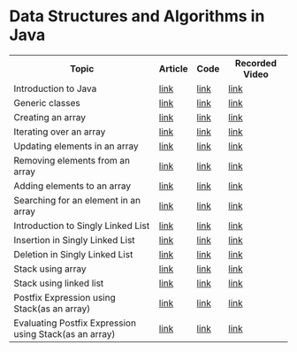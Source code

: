 # Data Structures and Algorithms in Java

<table>
  <tr>
    <th>Topic</th>
    <th>Article</th>
    <th>Code</th>
    <th>Recorded Video</th>
  </tr>
  
  <tr>
    <td>Introduction to Java </td>
    <td> <a target="_blank" rel="noopener noreferrer" href="https://medium.com/@rafia.shaikh61">link</a></td>
    <td><a href="https://github.com/Rafia-Shaikh-eng/Data-Structures-and-Algorithms-in-Java/blob/112b29d4b278a04e8c26be3239d02f15628f59fc/JavaFirst.java">link</td>
    <td><a href="https://www.youtube.com/watch?v=oJtoYrPi33s&list=PLm9DiRumsuAgQimPRjlRyXqJEMLoll3dN&index=1&ab_channel=RafiaShaikh">link</a></td>
  </tr>  
    
  <tr>
    <td>Generic classes</td>
    <td> <a href="https://medium.com/@rafia.shaikh61/generic-in-java-88e5d39cd8ac" target="_blank">link</a></td>
    <td><a href="https://github.com/Rafia-Shaikh-eng/Data-Structures-and-Algorithms-in-Java/blob/4d1d9351609bff07a498884e633eff6f053ba9e7/testGenericClass.java">link</a></td>
    <td><a href="https://www.youtube.com/watch?v=oJtoYrPi33s&list=PLm9DiRumsuAgQimPRjlRyXqJEMLoll3dN&ab_channel=RafiaShaikh" target="_blank">link</a></td>
  </tr>
 
  <tr>
    <td>Creating an array </td>
    <td> <a href="https://medium.com/@rafia.shaikh61" target="_blank">link</a></td>
    <td><a href="">link</a></td>
    <td><a href="https://www.youtube.com/watch?v=wKRXvcLov2A&t=112s&ab_channel=RafiaShaikh" target="_blank">link</a></td>
  </tr>
  
   <tr>
    <td>Iterating over an array</td>
    <td> <a href="https://medium.com/@rafia.shaikh61" target="_blank">link</a></td>
    <td><a href="">link</a></td>
    <td><a href="https://www.youtube.com/watch?v=2xj505aICu0&ab_channel=RafiaShaikh" target="_blank">link</a></td>
  </tr>
  
   <tr>
    <td>Updating elements in an array</td>
    <td> <a href="https://medium.com/@rafia.shaikh61" target="_blank">link</a></td>
    <td><a href="">link</a></td>
    <td><a href="https://www.youtube.com/watch?v=5obytqhmMo0&list=PLm9DiRumsuAgQimPRjlRyXqJEMLoll3dN&index=4&ab_channel=RafiaShaikh" target="_blank">link</a></td>
  </tr>
  
   <tr>
    <td>Removing elements from an array</td>
    <td> <a href="https://medium.com/@rafia.shaikh61" target="_blank">link</a></td>
    <td><a href="">link</a></td>
    <td><a href="https://www.youtube.com/watch?v=LTr0KXw8PF4&list=PLm9DiRumsuAgQimPRjlRyXqJEMLoll3dN&index=5&ab_channel=RafiaShaikh" target="_blank">link</a></td>
  </tr>
  
   <tr>
    <td>Adding elements to an array</td>
    <td> <a href="https://medium.com/@rafia.shaikh61" target="_blank">link</a></td>
    <td><a href="">link</a></td>
    <td><a href="https://www.youtube.com/watch?v=NIc7F3uoEpQ&list=PLm9DiRumsuAgQimPRjlRyXqJEMLoll3dN&index=6&ab_channel=RafiaShaikh" target="_blank">link</a></td>
  </tr>
  
   <tr>
    <td>Searching for an element in an array</td>
    <td> <a href="https://medium.com/@rafia.shaikh61">link</a></td>
    <td><a href="">link</a></td>
    <td><a href="https://www.youtube.com/watch?v=7HM-r3YoNGg&list=PLm9DiRumsuAgQimPRjlRyXqJEMLoll3dN&index=9&ab_channel=RafiaShaikh">link</a></td>
  </tr>
  
   <tr>
    <td>Introduction to Singly Linked List</td>
    <td> <a href="https://medium.com/@rafia.shaikh61/java-linked-list-3d10d93afe5a" target="_blank">link</a></td>
    <td><a href="https://github.com/Rafia-Shaikh-eng/Data-Structures-and-Algorithms-in-Java/blob/ba4141eee25e8db5f804de499c721611d0c139e8/singlyLinkedList.java">link</a></td>
    <td><a href="https://www.youtube.com/watch?v=oJtoYrPi33s&list=PLm9DiRumsuAgQimPRjlRyXqJEMLoll3dN&ab_channel=RafiaShaikh" target="_blank">link</a></td>
  </tr>
  
   <tr>
    <td>Insertion in Singly Linked List</td>
    <td> <a href="https://medium.com/@rafia.shaikh61/java-linked-list-operation-01-c0928dd9a918" target="_blank">link</a></td>
    <td><a href="https://github.com/Rafia-Shaikh-eng/Data-Structures-and-Algorithms-in-Java/blob/ba4141eee25e8db5f804de499c721611d0c139e8/singlyLinkedList.java">link</a></td>
    <td><a href="https://www.youtube.com/watch?v=oJtoYrPi33s&list=PLm9DiRumsuAgQimPRjlRyXqJEMLoll3dN&ab_channel=RafiaShaikh" target="_blank">link</a></td>
  </tr>
  
  
  <tr>
    <td>Deletion in Singly Linked List</td>
    <td> <a href="https://medium.com/@rafia.shaikh61/java-linked-list-deletion-operation-eebb35f1bd08" target="_blank">link</a></td>
    <td><a href="https://github.com/Rafia-Shaikh-eng/Data-Structures-and-Algorithms-in-Java/blob/ba4141eee25e8db5f804de499c721611d0c139e8/singlyLinkedList.java">link</a></td>
    <td><a href="https://www.youtube.com/watch?v=oJtoYrPi33s&list=PLm9DiRumsuAgQimPRjlRyXqJEMLoll3dN&ab_channel=RafiaShaikh" target="_blank">link</a></td>
  </tr>
  
  <tr>
    <td>Stack using array</td>
    <td> <a href="https://medium.com/@rafia.shaikh61/java-stack-ecb9541dcd16" target="_blank">link</a></td>
    <td><a href="https://github.com/Rafia-Shaikh-eng/Data-Structures-and-Algorithms-in-Java/blob/cc22500fe66b36935e8ea60ff675d31930b546d0/stackArray.java">link</a></td>
    <td><a href="https://www.youtube.com/watch?v=oJtoYrPi33s&list=PLm9DiRumsuAgQimPRjlRyXqJEMLoll3dN&ab_channel=RafiaShaikh" target="_blank">link</a></td>
  </tr>
  
  <tr>
    <td>Stack using linked list</td>
    <td> <a href="https://medium.com/@rafia.shaikh61/java-stack-ii-975afaba1af7" target="_blank">link</a></td>
    <td><a href="">link</a></td>
    <td><a href="https://www.youtube.com/watch?v=oJtoYrPi33s&list=PLm9DiRumsuAgQimPRjlRyXqJEMLoll3dN&ab_channel=RafiaShaikh" target="_blank">link</a></td>
  </tr>
  
   <tr>
    <td>Postfix Expression using Stack(as an array)</td>
    <td><a href="">link</a></td>
    <td> <a href="https://medium.com/@rafia.shaikh61" target="_blank">link</a></td>
    <td><a href="https://www.youtube.com/watch?v=6yVBNMCYYaw&list=PLm9DiRumsuAgQimPRjlRyXqJEMLoll3dN&index=7&ab_channel=RafiaShaikh" target="_blank">link</a></td>
  </tr>
  
  <tr>
    <td>Evaluating Postfix Expression using Stack(as an array)</td>
    <td><a href="">link</a></td>
    <td> <a href="https://medium.com/@rafia.shaikh61" target="_blank">link</a></td>
    <td><a href="https://www.youtube.com/watch?v=HC6afi-84V4&list=PLm9DiRumsuAgQimPRjlRyXqJEMLoll3dN&index=8&ab_channel=RafiaShaikh" target="_blank">link</a></td>
  </tr>

  
</table>






